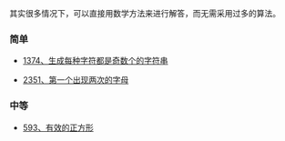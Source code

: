 
其实很多情况下，可以直接用数学方法来进行解答，而无需采用过多的算法。

### 简单
- [1374、生成每种字符都是奇数个的字符串](../leetcode/1374生成每种字符都是奇数个的字符串.md)
* [2351、第一个出现两次的字母](../leetcode/2351第一个出现两次的字母.md)

### 中等
- [593、有效的正方形](../leetcode/593有效的正方形.md)